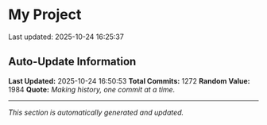 # My Project


Last updated: 2025-10-24 16:25:37































































































































































































































































































































































































































































































































































































































































































































































































































































































































































































































































































































































































































































































































































































































































































































































































































































































































## Auto-Update Information

**Last Updated:** 2025-10-24 16:50:53
**Total Commits:** 1272
**Random Value:** 1984
**Quote:** _Making history, one commit at a time._

---
_This section is automatically generated and updated._